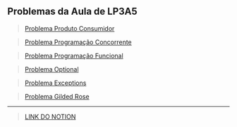 ## Problemas da Aula de LP3A5
> [Problema Produto Consumidor](https://github.com/rafaelswt/lp3a5/blob/main/src/produtorconsumidor/Main.java)

> [Problema Programação Concorrente](https://github.com/rafaelswt/lp3a5/tree/main/src/forkjoinquicksort)

> [Problema Programação Funcional](https://github.com/rafaelswt/lp3a5/blob/main/src/javacollections/Main.java)

> [Problema Optional](https://github.com/rafaelswt/lp3a5/blob/main/src/optional/Main.java)

> [Problema Exceptions](https://github.com/rafaelswt/lp3a5/blob/main/src/Exception/Main.java)

> [Problema Gilded Rose](https://github.com/rafaelswt/lp3a5/tree/main/gildedrose)

---

> [LINK DO NOTION](https://hexagonal-air-3a6.notion.site/LP3A5-4fc5b4a0cc31479a9a55e5f02283cd56)







